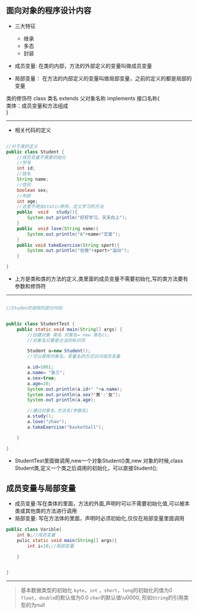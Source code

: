 ##  面向对象的程序设计内容
+ 三大特征  
   
  + 继承
  + 多态
  + 封装

+  成员变量: 在类的内部，方法的外部定义的变量叫做成员变量
+  局部变量： 在方法的内部定义的变量叫做局部变量，之前的定义的都是局部的变量  

>
类的修饰符 class 类名 extends 父对象名称 implements   接口名称{  
      类体：成员变量和方法组成  
}
>

----
+ 相关代码的定义

```java

//对于类的定义
public class Student {
    //成员变量不需要初始化
    //学号
    int id;
    //姓名
    String name;
    //性别
    boolean sex;
    //年龄
    int age;
    //这里不用加static修饰，定义学习的方法
    public  void   study(){
        System.out.println("好好学习，天天向上");
    }
    public  void love(String name){
        System.out.println("A"+name+"恋爱");
    }
    public void takeExercise(String sport){
        System.out.println("在做"+sport+"运动");
    }

}
```

+ 上方是类和类的方法的定义,类里面的成员变量不需要初始化,写的类方法要有参数和修饰符

---------
```java

//Studen的调用的部分代码


public class StudentTest {
    public static void main(String[] args) {
        //创建对象 类名 对象名= new 类名();
        //对象名只要是合法的标识符

        Student a=new Student();
        //可以使用对象名。变量名的方式访问成员变量

        a.id=1001;
        a.name= "张三";
        a.sex=true;
        a.age=20;
        System.out.println(a.id+" "+a.name);
        System.out.println(a.sex?'男':'女');
        System.out.println(a.age);

        //通过对象名.方法名(参数名)
        a.study();
        a.love("zhao");
        a.takeExercise("basketball");

    }

}
```
+ StudentTest里面做调用,new一个对象Student()类,new 对象的时候,class Student类,定义一个类之后调用的初始化，可以直接Student();

## 成员变量与局部变量
+ 成员变量:写在类体的里面，方法的外面,声明时可以不需要初始化值,可以被本类或其他类的方法进行调用
+ 局部变量: 写在方法体的里面，声明时必须初始化,仅仅在局部变量里面调用
>
```java
public class Varible{
    int b;//成员变量
    pulic static void main(String[] args){
        int i=10;//局部变量

    }


}
```
>

---
>基本数据类型的初始化 ```byte```，```int``` ，```short```，```long```的初始化的值为0
```float```，```double```的默认值为0.0
```char```的默认值\u0000,
形如```String```的引用类型的为null


